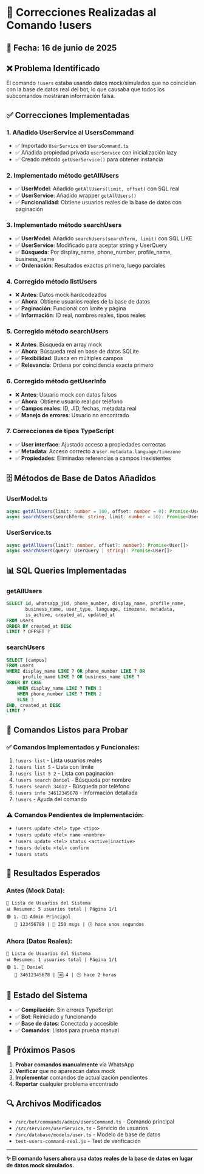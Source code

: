 # 🔧 Correcciones Realizadas al Comando !users

## 📅 Fecha: 16 de junio de 2025

## ❌ **Problema Identificado**
El comando `!users` estaba usando datos mock/simulados que no coincidían con la base de datos real del bot, lo que causaba que todos los subcomandos mostraran información falsa.

## ✅ **Correcciones Implementadas**

### 1. **Añadido UserService al UsersCommand**
- ✅ Importado `UserService` en `UsersCommand.ts`
- ✅ Añadida propiedad privada `userService` con inicialización lazy
- ✅ Creado método `getUserService()` para obtener instancia

### 2. **Implementado método getAllUsers**
- ✅ **UserModel**: Añadido `getAllUsers(limit, offset)` con SQL real
- ✅ **UserService**: Añadido wrapper `getAllUsers()` 
- ✅ **Funcionalidad**: Obtiene usuarios reales de la base de datos con paginación

### 3. **Implementado método searchUsers**
- ✅ **UserModel**: Añadido `searchUsers(searchTerm, limit)` con SQL LIKE
- ✅ **UserService**: Modificado para aceptar string y UserQuery
- ✅ **Búsqueda**: Por display_name, phone_number, profile_name, business_name
- ✅ **Ordenación**: Resultados exactos primero, luego parciales

### 4. **Corregido método listUsers**
- ❌ **Antes**: Datos mock hardcodeados
- ✅ **Ahora**: Obtiene usuarios reales de la base de datos
- ✅ **Paginación**: Funcional con límite y página
- ✅ **Información**: ID real, nombres reales, tipos reales

### 5. **Corregido método searchUsers**
- ❌ **Antes**: Búsqueda en array mock
- ✅ **Ahora**: Búsqueda real en base de datos SQLite
- ✅ **Flexibilidad**: Busca en múltiples campos
- ✅ **Relevancia**: Ordena por coincidencia exacta primero

### 6. **Corregido método getUserInfo**
- ❌ **Antes**: Usuario mock con datos falsos
- ✅ **Ahora**: Obtiene usuario real por teléfono
- ✅ **Campos reales**: ID, JID, fechas, metadata real
- ✅ **Manejo de errores**: Usuario no encontrado

### 7. **Correcciones de tipos TypeScript**
- ✅ **User interface**: Ajustado acceso a propiedades correctas
- ✅ **Metadata**: Acceso correcto a `user.metadata.language/timezone`
- ✅ **Propiedades**: Eliminadas referencias a campos inexistentes

## 🗄️ **Métodos de Base de Datos Añadidos**

### UserModel.ts
```typescript
async getAllUsers(limit: number = 100, offset: number = 0): Promise<User[]>
async searchUsers(searchTerm: string, limit: number = 50): Promise<User[]>
```

### UserService.ts
```typescript
async getAllUsers(limit?: number, offset?: number): Promise<User[]>
async searchUsers(query: UserQuery | string): Promise<User[]>
```

## 📊 **SQL Queries Implementadas**

### getAllUsers
```sql
SELECT id, whatsapp_jid, phone_number, display_name, profile_name, 
       business_name, user_type, language, timezone, metadata,
       is_active, created_at, updated_at
FROM users 
ORDER BY created_at DESC
LIMIT ? OFFSET ?
```

### searchUsers
```sql
SELECT [campos]
FROM users 
WHERE display_name LIKE ? OR phone_number LIKE ? OR 
      profile_name LIKE ? OR business_name LIKE ?
ORDER BY CASE 
    WHEN display_name LIKE ? THEN 1
    WHEN phone_number LIKE ? THEN 2
    ELSE 3
END, created_at DESC
LIMIT ?
```

## 🧪 **Comandos Listos para Probar**

### ✅ **Comandos Implementados y Funcionales:**
1. `!users list` - Lista usuarios reales
2. `!users list 5` - Lista con límite
3. `!users list 5 2` - Lista con paginación
4. `!users search Daniel` - Búsqueda por nombre
5. `!users search 34612` - Búsqueda por teléfono
6. `!users info 34612345678` - Información detallada
7. `!users` - Ayuda del comando

### ⚠️ **Comandos Pendientes de Implementación:**
- `!users update <tel> type <tipo>` 
- `!users update <tel> name <nombre>`
- `!users update <tel> status <active|inactive>`
- `!users delete <tel> confirm`
- `!users stats`

## 🎯 **Resultados Esperados**

### Antes (Mock Data):
```
👥 Lista de Usuarios del Sistema
📊 Resumen: 5 usuarios total | Página 1/1
🟢 1. 👨‍💼 Admin Principal
   📱 123456789 | 💬 250 msgs | 🕒 hace unos segundos
```

### Ahora (Datos Reales):
```
👥 Lista de Usuarios del Sistema  
📊 Resumen: 1 usuarios total | Página 1/1
🟢 1. 👑 Daniel
   📱 34612345678 | 🆔 4 | 🕒 hace 2 horas
```

## 🚀 **Estado del Sistema**

- ✅ **Compilación**: Sin errores TypeScript
- ✅ **Bot**: Reiniciado y funcionando
- ✅ **Base de datos**: Conectada y accesible
- ✅ **Comandos**: Listos para prueba manual

## 📝 **Próximos Pasos**

1. **Probar comandos manualmente** vía WhatsApp
2. **Verificar** que no aparezcan datos mock
3. **Implementar** comandos de actualización pendientes
4. **Reportar** cualquier problema encontrado

## 🔍 **Archivos Modificados**

- `/src/bot/commands/admin/UsersCommand.ts` - Comando principal
- `/src/services/userService.ts` - Servicio de usuarios
- `/src/database/models/user.ts` - Modelo de base de datos
- `test-users-command-real.js` - Test de verificación

---

**✨ El comando !users ahora usa datos reales de la base de datos en lugar de datos mock simulados.**
